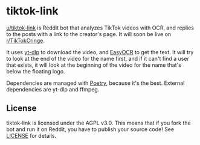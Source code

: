 # tiktok-link

[u/tiktok-link](https://reddit.com/user/tiktok-link) is Reddit bot that analyzes TikTok videos with OCR, and replies to the posts with a link to the creator's page. It will soon be live on [r/TikTokCringe](https://reddit.com/r/TikTokCringe).

It uses [yt-dlp](https://github.com/yt-dlp/yt-dlp) to download the video, and [EasyOCR](https://github.com/JaidedAI/EasyOCR) to get the text. It will try to look at the end of the video for the name first, and if it can't find a user that exists, it will look at the beginning of the video for the name that's below the floating logo.

Dependencies are managed with [Poetry](https://python-poetry.org/), because it's the best. External dependencies are yt-dlp and ffmpeg.

## License

tiktok-link is licensed under the AGPL v3.0. This means that if you fork the bot and run it on Reddit, you have to publish your source code! See [LICENSE](./LICENSE) for details.
